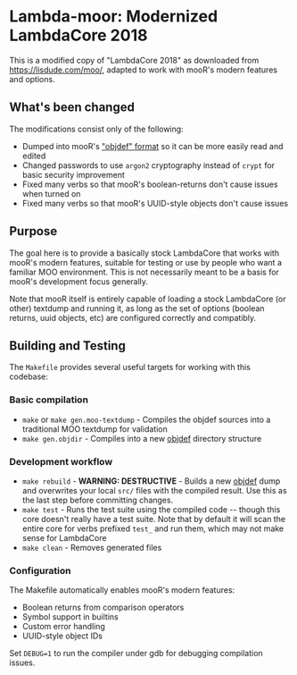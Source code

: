 # Lambda-moor: Modernized LambdaCore 2018

This is a modified copy of "LambdaCore 2018" as downloaded from https://lisdude.com/moo/, adapted to
work with mooR's modern features and options.

## What's been changed

The modifications consist only of the following:

- Dumped into mooR's ["objdef" format](../../book/src/the-system/objdef-file-format.md) so it can be
  more easily read and edited
- Changed passwords to use `argon2` cryptography instead of `crypt` for basic security improvement
- Fixed many verbs so that mooR's boolean-returns don't cause issues when turned on
- Fixed many verbs so that mooR's UUID-style objects don't cause issues

## Purpose

The goal here is to provide a basically stock LambdaCore that works with mooR's modern features,
suitable for testing or use by people who want a familiar MOO environment. This is not necessarily
meant to be a basis for mooR's development focus generally.

Note that mooR itself is entirely capable of loading a stock LambdaCore (or other) textdump and
running it, as long as the set of options (boolean returns, uuid objects, etc) are configured
correctly and compatibly.

## Building and Testing

The `Makefile` provides several useful targets for working with this codebase:

### Basic compilation

- `make` or `make gen.moo-textdump` - Compiles the objdef sources into a traditional MOO textdump
  for validation
- `make gen.objdir` - Compiles into a new [objdef](../../book/src/the-system/objdef-file-format.md)
  directory structure

### Development workflow

- `make rebuild` - **WARNING: DESTRUCTIVE** - Builds a new
  [objdef](../../book/src/the-system/objdef-file-format.md) dump and overwrites your local `src/`
  files with the compiled result. Use this as the last step before committing changes.
- `make test` - Runs the test suite using the compiled code -- though this core doesn't really have
  a test suite. Note that by default it will scan the entire core for verbs prefixed `test_` and run
  them, which may not make sense for LambdaCore
- `make clean` - Removes generated files

### Configuration

The Makefile automatically enables mooR's modern features:

- Boolean returns from comparison operators
- Symbol support in builtins
- Custom error handling
- UUID-style object IDs

Set `DEBUG=1` to run the compiler under gdb for debugging compilation issues.
